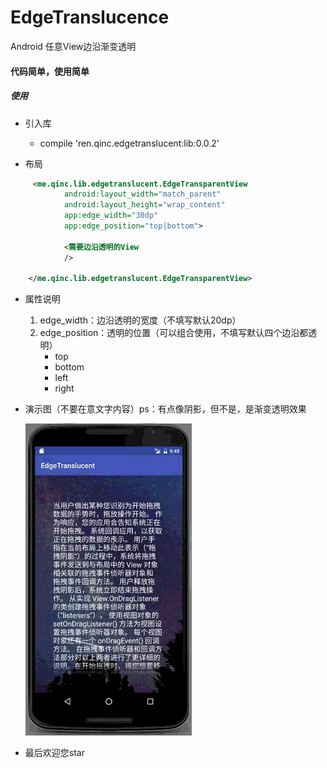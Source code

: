 # EdgeTranslucence
Android 任意View边沿渐变透明

#### 代码简单，使用简单

##### 使用
* 引入库
	* compile 'ren.qinc.edgetranslucent:lib:0.0.2'
	
* 布局

```xml
     <me.qinc.lib.edgetranslucent.EdgeTransparentView
            android:layout_width="match_parent"
            android:layout_height="wrap_content"
            app:edge_width="30dp"
            app:edge_position="top|bottom">
            
            <需要边沿透明的View
            />
            
    </me.qinc.lib.edgetranslucent.EdgeTransparentView>
```

* 属性说明
  1. edge_width：边沿透明的宽度（不填写默认20dp）
  2. edge_position：透明的位置（可以组合使用，不填写默认四个边沿都透明）
       * top
       * bottom
       * left
       * right


* 演示图（不要在意文字内容）ps：有点像阴影，但不是，是渐变透明效果

	![Image](image/image.gif)

* 最后欢迎您star
